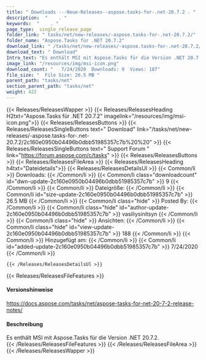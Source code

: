 ```yaml
---
title: " Downloads ---Neue-Releases--aspose.tasks-for-.net-20.7.2 . "
description:  "    . " 
keywords:  "    . " 
page_type:  single_release_page
folder_link: " tasks/net/new-releases/-aspose.tasks-for-.net-20.7.2/"
folder_name: "Aspose.Tasks für .NET 20.7.2"
download_link: " /tasks/net/new-releases/-aspose.tasks-for-.net-20.7.2/2c160e0950b04496b0dbb51985357c7b"
download_text: " Download"
Intro_text: "Es enthält MSI mit Aspose.Tasks für die Version .NET 20.7.2."
image_link: "/resources/img/msi-icon.png"
download_count: "   7/24/2020  Downloads: 9  Views: 187"
file_size: "  File Size: 26.5 MB "
parent_path: "tasks/net"
section_parent_path: "tasks/net"
weight: 422
---
```


{{< Releases/ReleasesWapper >}}
  {{< Releases/ReleasesHeading H2txt="Aspose.Tasks für .NET 20.7.2" imagelink="/resources/img/msi-icon.png">}}
  {{< Releases/ReleasesButtons >}}
    {{< Releases/ReleasesSingleButtons text=" Download" link="/tasks/net/new-releases/-aspose.tasks-for-.net-20.7.2/2c160e0950b04496b0dbb51985357c7b%20%20" >}}
    {{< Releases/ReleasesSingleButtons text=" Support Forum " link="https://forum.aspose.com/c/tasks" >}}
  {{< Releases/ReleasesButtons >}}
  {{< Releases/ReleasesFileArea >}}
    {{< Releases/ReleasesHeading h4txt="Dateidetails">}}
    {{< Releases/ReleasesDetailsUl >}}
            {{< Common/li >}} Downloads: {{< /Common/li >}}
      {{< Common/li class="downloadcount" id="dwn-update-2c160e0950b04496b0dbb51985357c7b" >}} 9 {{< /Common/li >}}
      {{< Common/li >}} Dateigröße: {{< /Common/li >}}
      {{< Common/li id="size-update-2c160e0950b04496b0dbb51985357c7b" >}} 26.5 MB {{< /Common/li >}} 
      {{< Common/li  class="hide" >}} Posted By: {{< /Common/li >}} 
      {{< Common/li class="hide" id="author-update-2c160e0950b04496b0dbb51985357c7b" >}} vasiliysinitsyn {{< /Common/li >}}
      {{< Common/li class="hide" >}} Ansichten: {{< /Common/li >}}
      {{< Common/li class="hide" id="view-update-2c160e0950b04496b0dbb51985357c7b" >}} 188 {{< /Common/li >}}
      {{< Common/li >}} Hinzugefügt am: {{< /Common/li >}}
      {{< Common/li id="added-update-2c160e0950b04496b0dbb51985357c7b" >}} 7/24/2020 {{< /Common/li >}} 

    {{< /Releases/ReleasesDetailsUl >}}

  {{< Releases/ReleasesFileFeatures >}}
      <h4>Versionshinweise</h4><div> <a href="https://docs.aspose.com/tasks/net/aspose-tasks-for-net-20-7-2-release-notes/">https://docs.aspose.com/tasks/net/aspose-tasks-for-net-20-7-2-release-notes/</a></div><h4> Beschreibung</h4><div class="HTMLDescription"> Es enthält MSI mit Aspose.Tasks für die Version .NET 20.7.2.</div>
  {{< /Releases/ReleasesFileFeatures >}}
 {{< /Releases/ReleasesFileArea >}}
{{< /Releases/ReleasesWapper >}}



